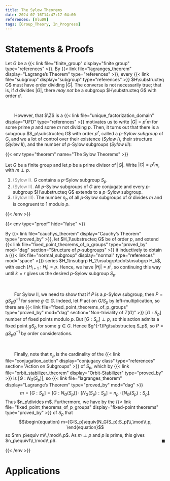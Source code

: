 ```yaml
---
title: The Sylow Theorems
date: 2024-07-16T14:47:17-04:00
references: [Alu09]
tags: [Group_Theory, In_Progress]
---
```


# Statements & Proofs

Let $G$ be a {{< link file="finite_group" display="finite group" type="references" >}}. By {{< link file="lagranges_theorem" display="Lagrange’s Theorem" type="references" >}}, every {{< link file="subgroup" display="subgroup" type="references" >}} $H\substructeq G$ must have order dividing $|G|$. The converse is not necessarily true; that is, if $d$ divides $|G|$, there *may not* be a subgroup $H\substructeq G$ with order $d$.

<br>

&emsp;&emsp;However, that $\Z$ is a {{< link file="unique_factorization_domain" display="UFD" type="references" >}} motivates us to write $|G|=p^rm$ for some prime $p$ and some $m$ not dividing $p$. Then, it turns out that there is a subgroup $S_p\substructeq G$ with order $p^r$, called a *$p$-Sylow subgroup* of $G$, and we a lot of control over their existence (*Sylow I*), their structure (*Sylow II*), and the number of $p$-Sylow subgroups (*Sylow III*):

{{< env type="theorem" name="The Sylow Theorems" >}}

Let $G$ be a finite group and let $p$ be a prime divisor of $|G|$. Write $|G|=p^rm$, with $m\perp p$.
1. <span style="color:gray">(Sylow I).</span> $G$ contains a $p$-Sylow subgroup $S_p$.
2. <span style="color:gray">(Sylow II).</span> All $p$-Sylow subgroups of $G$ are conjugate and every $p$-subgroup $H\substructeq G$ extends to a $p$-Sylow subgroup.
3. <span style="color:gray">(Sylow III).</span> The number $n_p$ of all $p$-Sylow subgroups of $G$ divides $m$ and is congruent to $1$ modulo $p$.

{{< /env >}}

{{< env type="proof" hide="false" >}}

By {{< link file="cauchys_theorem" display="Cauchy’s Theorem" type="proved_by" >}}, let $H_1\substructeq G$ be of order $p$, and extend {{< link file="fixed_point_theorems_of_p_groups" type="proved_by" mod="dag" section="Structure of $p$-subgroups" >}} it inductively to obtain a ({{< link file="normal_subgroup" display="normal" type="references" mod="space" >}}) series $H_1\nsubgrp H_2\nsubgrp\cdots\nsubgrp H_k$, with each $[H_{i+1}:H_i]=p$. Hence, we have $|H_i|=p^i$, so continuing this way until $k=r$ gives us the desired $p$-Sylow subgroup $S_p$.

<br>

&emsp;&emsp;For Sylow II, we need to show that if $P$ is a $p$-Sylow subgroup, then $P=gS_pg^{-1}$ for some $g\in G$. Indeed, let $P$ act on $G/S_p$ by left-multiplication, so there are {{< link file="fixed_point_theorems_of_p_groups" type="proved_by" mod="dag" section="Non-triviality of $Z(G)$" >}} $[G:S_p]$ number of fixed points modulo $p$. But $[G:S_p]\perp p$, so this action admits a fixed point $gS_p$ for some $g\in G$. Hence $g^{-1}Pg\substructeq S_p$, so $P=gS_pg^{-1}$ by order considerations.

<br>

&emsp;&emsp;Finally, note that $n_p$ is the cardinality of the {{< link file="conjugation_action" display="conjugacy class" type="references" section="Action on Subgroups" >}} of $S_p$, which by {{< link file="orbit_stabilizer_theorem" display="Orbit-Stabilizer" type="proved_by" >}} is $[G:N_G(S_p)]$, so {{< link file="lagranges_theorem" display="Lagrange’s Theorem" type="proved_by" mod="dag" >}}
$$\begin{equation}
    m=[G:S_p]=[G:N_G(S_p)]\cdot[N_G(S_p):S_p]=n_p\cdot[N_G(S_p):S_p].
\end{equation}$$
Thus $n_p\divides m$. Furthermore, we have by the {{< link file="fixed_point_theorems_of_p_groups" display="fixed-point theorems" type="proved_by" >}} of $S_p$ that
$$\begin{equation}
    m=[G:S_p]\equiv[N_G(S_p):S_p]\\,\mod\\,p,
\end{equation}$$
so $mn_p\equiv m\\,\mod\\,p$. As $m\perp p$ and $p$ is prime, this gives $n_p\equiv1\\,\mod\\,p$.<span style="float:right;">$\blacksquare$</span>

{{< /env >}}

# Applications
